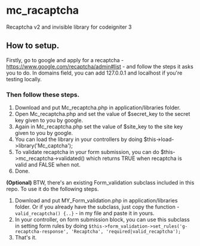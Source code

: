 # mc_racaptcha
Recaptcha v2 and invisible library for codeigniter 3

## How to setup.

Firstly, go to google and apply for a recaptcha - https://www.google.com/recaptcha/admin#list - and follow the steps it asks you to do. In domains field, you can add 127.0.0.1 and localhost if you're testing locally. 

### Then follow these steps.
1. Download and put Mc_recaptcha.php in application/libraries folder.
2. Open Mc_recaptcha.php and set the value of $secret_key to the secret key given to you by google. 
2. Again in Mc_recaptcha.php set the value of $site_key to the site key given to you by google. 
3. You can load the library in your controllers by doing $this->load->library('Mc_captcha');
4. To validate recaptcha in your form submission, you can do $this->mc_recaptcha->validated() which returns TRUE when recaptcha is valid and FALSE when not.
4. Done.


**(Optional)**
BTW, there's an existing Form_validation subclass included in this repo. To use it do the following steps.
1. Download and put MY_Form_validation.php in application/libraries folder. Or if you already have the subclass, just copy the function - `valid_recaptcha() {..}` - in my file and paste it in yours.
2. In your controller, on form submission block, you can use this subclass in setting form rules by doing `$this->form_validation->set_rules('g-recaptcha-response', 'Recaptcha', 'required|valid_recaptcha');`
3. That's it.
